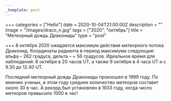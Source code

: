 ```yaml
---
_template: post
---
```


+++
categories = ["Небо"]
date = 2020-10-04T21:00:00Z
description = ""
image = "/images/draco_n.jpg"
tags = ["2020", "октябрь"]
title = "Метеорный дождь Дракониды"
type = "post"

+++
8 октября 2020 ожидается максимум действия метеорного потока Драконид. Координаты радианта в период максимума следующие: альфа – 262 градуса, дельта – + 56 градусов. Идеальное время для наблюдений: 8 октября в 20 часов UT, а также 9 октября в 4 часа UT и с 9.30 до 12.40 UT.  
  
Последний метеорный дождь Дракониды произошел в 1999 году. По мнению ученых, в этом году среднее количество метеоров составит около 30 в час. А рекорд был установлен в 1933 году, когда число метеоров превысило 1000 в час!
